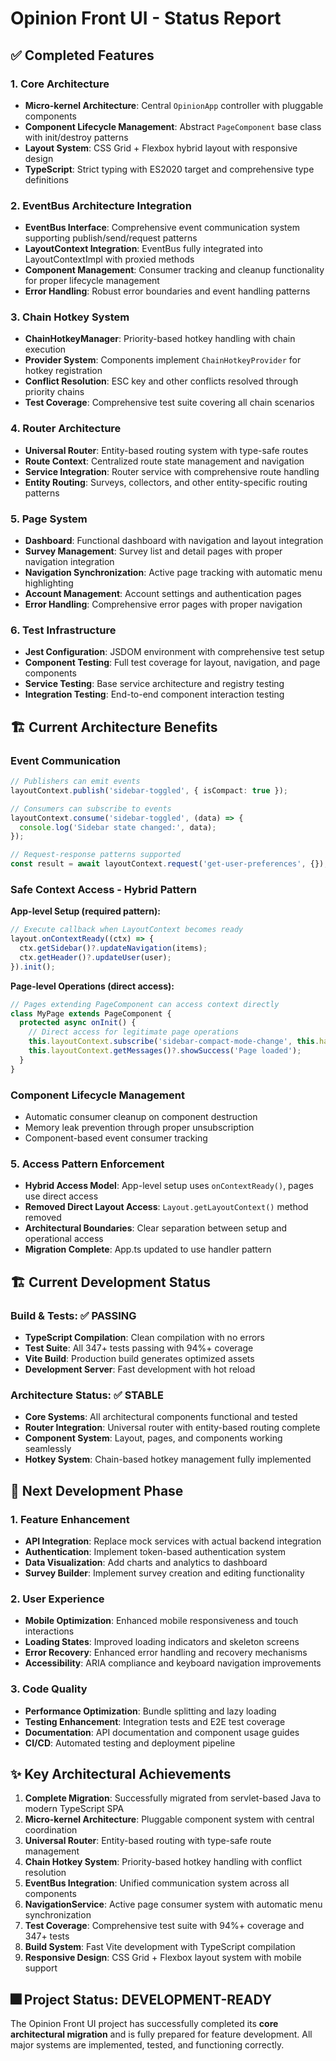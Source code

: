 # Opinion Front UI - Status Report

## ✅ Completed Features

### 1. Core Architecture
- **Micro-kernel Architecture**: Central `OpinionApp` controller with pluggable components
- **Component Lifecycle Management**: Abstract `PageComponent` base class with init/destroy patterns
- **Layout System**: CSS Grid + Flexbox hybrid layout with responsive design
- **TypeScript**: Strict typing with ES2020 target and comprehensive type definitions

### 2. EventBus Architecture Integration
- **EventBus Interface**: Comprehensive event communication system supporting publish/send/request patterns
- **LayoutContext Integration**: EventBus fully integrated into LayoutContextImpl with proxied methods
- **Component Management**: Consumer tracking and cleanup functionality for proper lifecycle management
- **Error Handling**: Robust error boundaries and event handling patterns

### 3. Chain Hotkey System
- **ChainHotkeyManager**: Priority-based hotkey handling with chain execution
- **Provider System**: Components implement `ChainHotkeyProvider` for hotkey registration
- **Conflict Resolution**: ESC key and other conflicts resolved through priority chains
- **Test Coverage**: Comprehensive test suite covering all chain scenarios

### 4. Router Architecture
- **Universal Router**: Entity-based routing system with type-safe routes
- **Route Context**: Centralized route state management and navigation
- **Service Integration**: Router service with comprehensive route handling
- **Entity Routing**: Surveys, collectors, and other entity-specific routing patterns

### 5. Page System
- **Dashboard**: Functional dashboard with navigation and layout integration
- **Survey Management**: Survey list and detail pages with proper navigation integration
- **Navigation Synchronization**: Active page tracking with automatic menu highlighting
- **Account Management**: Account settings and authentication pages
- **Error Handling**: Comprehensive error pages with proper navigation

### 6. Test Infrastructure
- **Jest Configuration**: JSDOM environment with comprehensive test setup
- **Component Testing**: Full test coverage for layout, navigation, and page components
- **Service Testing**: Base service architecture and registry testing
- **Integration Testing**: End-to-end component interaction testing

## 🏗️ Current Architecture Benefits

### Event Communication
```typescript
// Publishers can emit events
layoutContext.publish('sidebar-toggled', { isCompact: true });

// Consumers can subscribe to events  
layoutContext.consume('sidebar-toggled', (data) => {
  console.log('Sidebar state changed:', data);
});

// Request-response patterns supported
const result = await layoutContext.request('get-user-preferences', {});
```

### Safe Context Access - Hybrid Pattern

**App-level Setup (required pattern):**
```typescript
// Execute callback when LayoutContext becomes ready
layout.onContextReady((ctx) => {
  ctx.getSidebar()?.updateNavigation(items);
  ctx.getHeader()?.updateUser(user);
}).init();
```

**Page-level Operations (direct access):**
```typescript
// Pages extending PageComponent can access context directly
class MyPage extends PageComponent {
  protected async onInit() {
    // Direct access for legitimate page operations
    this.layoutContext.subscribe('sidebar-compact-mode-change', this.handleSidebarChange);
    this.layoutContext.getMessages()?.showSuccess('Page loaded');
  }
}
```

### Component Lifecycle Management
- Automatic consumer cleanup on component destruction
- Memory leak prevention through proper unsubscription
- Component-based event consumer tracking

### 5. Access Pattern Enforcement
- **Hybrid Access Model**: App-level setup uses `onContextReady()`, pages use direct access
- **Removed Direct Layout Access**: `Layout.getLayoutContext()` method removed
- **Architectural Boundaries**: Clear separation between setup and operational access
- **Migration Complete**: App.ts updated to use handler pattern

## 🏗️ Current Development Status

### Build & Tests: ✅ PASSING
- **TypeScript Compilation**: Clean compilation with no errors
- **Test Suite**: All 347+ tests passing with 94%+ coverage
- **Vite Build**: Production build generates optimized assets
- **Development Server**: Fast development with hot reload

### Architecture Status: ✅ STABLE
- **Core Systems**: All architectural components functional and tested
- **Router Integration**: Universal router with entity-based routing complete
- **Component System**: Layout, pages, and components working seamlessly
- **Hotkey System**: Chain-based hotkey management fully implemented

## 🎯 Next Development Phase

### 1. Feature Enhancement
- **API Integration**: Replace mock services with actual backend integration
- **Authentication**: Implement token-based authentication system
- **Data Visualization**: Add charts and analytics to dashboard
- **Survey Builder**: Implement survey creation and editing functionality

### 2. User Experience
- **Mobile Optimization**: Enhanced mobile responsiveness and touch interactions
- **Loading States**: Improved loading indicators and skeleton screens
- **Error Recovery**: Enhanced error handling and recovery mechanisms
- **Accessibility**: ARIA compliance and keyboard navigation improvements

### 3. Code Quality
- **Performance Optimization**: Bundle splitting and lazy loading
- **Testing Enhancement**: Integration tests and E2E test coverage
- **Documentation**: API documentation and component usage guides
- **CI/CD**: Automated testing and deployment pipeline

## ✨ Key Architectural Achievements

1. **Complete Migration**: Successfully migrated from servlet-based Java to modern TypeScript SPA
2. **Micro-kernel Architecture**: Pluggable component system with central coordination
3. **Universal Router**: Entity-based routing with type-safe route management
4. **Chain Hotkey System**: Priority-based hotkey handling with conflict resolution
5. **EventBus Integration**: Unified communication system across all components
6. **NavigationService**: Active page consumer system with automatic menu synchronization
7. **Test Coverage**: Comprehensive test suite with 94%+ coverage and 347+ tests
8. **Build System**: Fast Vite development with TypeScript compilation
9. **Responsive Design**: CSS Grid + Flexbox layout system with mobile support

## 🎆 Project Status: **DEVELOPMENT-READY**

The Opinion Front UI project has successfully completed its **core architectural migration** and is fully prepared for feature development. All major systems are implemented, tested, and functioning correctly.
